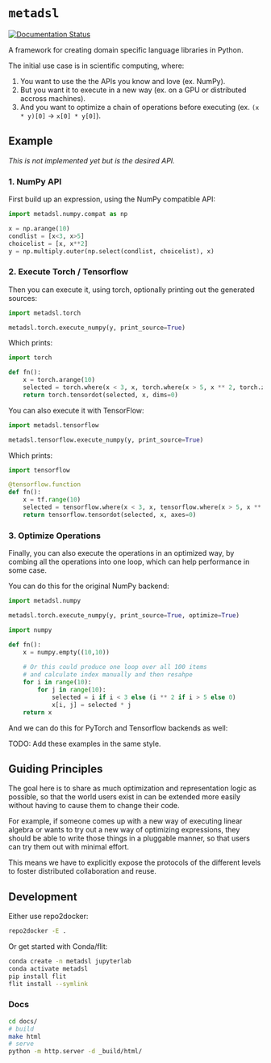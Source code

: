 # `metadsl`

[![Documentation Status](https://readthedocs.org/projects/metadsl/badge/?version=latest)](https://metadsl.readthedocs.io/en/latest/?badge=latest)

A framework for creating domain specific language libraries in Python.

The initial use case is in scientific computing, where:

1. You want to use the the APIs you know and love (ex. NumPy).
2. But you want it to execute in a new way (ex. on a GPU or distributed accross machines).
3. And you want to optimize a chain of operations before executing (ex. `(x * y)[0]` -> `x[0] * y[0]`).


## Example
*This is not implemented yet but is the desired API.*

### 1. NumPy API

First build up an expression, using the NumPy compatible API:

```python
import metadsl.numpy.compat as np

x = np.arange(10)
condlist = [x<3, x>5]
choicelist = [x, x**2]
y = np.multiply.outer(np.select(condlist, choicelist), x)
```

### 2. Execute Torch / Tensorflow

Then you can execute it, using torch, optionally printing out the generated sources:

```python
import metadsl.torch

metadsl.torch.execute_numpy(y, print_source=True)
```

Which prints:

```python
import torch

def fn(): 
    x = torch.arange(10)
    selected = torch.where(x < 3, x, torch.where(x > 5, x ** 2, torch.zeros_like(x)))
    return torch.tensordot(selected, x, dims=0)
```

You can also execute it with TensorFlow:


```python
import metadsl.tensorflow

metadsl.tensorflow.execute_numpy(y, print_source=True)
```

Which prints:

```python
import tensorflow

@tensorflow.function
def fn():
    x = tf.range(10)
    selected = tensorflow.where(x < 3, x, tensorflow.where(x > 5, x ** 2, tensorflow.zeros_like(x)))
    return tensorflow.tensordot(selected, x, axes=0)
```

### 3. Optimize Operations

Finally, you can also execute the operations in an optimized way,
by combing all the operations into one loop, which can help performance in some case.

You can do this for the original NumPy backend:

```python
import metadsl.numpy

metadsl.torch.execute_numpy(y, print_source=True, optimize=True)
```

```python
import numpy

def fn():
    x = numpy.empty((10,10))
    
    # Or this could produce one loop over all 100 items
    # and calculate index manually and then resahpe
    for i in range(10):
        for j in range(10):
            selected = i if i < 3 else (i ** 2 if i > 5 else 0)
            x[i, j] = selected * j
    return x
```

And we can do this for PyTorch and Tensorflow backends as well:

TODO: Add these examples in the same style.


## Guiding Principles

The goal here is to share as much optimization and representation logic as possible, so that the world users
exist in can be extended more easily without having to cause them to change their code.

For example, if someone comes up with a new way of executing linear algebra or wants to try out a new way of optimizing
expressions, they should be able to write those things in a pluggable manner, so that users can try them out with minimal
effort. 

This means we have to explicitly expose the protocols of the different levels to foster distributed collaboration and reuse. 


## Development

Either use repo2docker:

```bash
repo2docker -E .
```


Or get started with Conda/flit:

```bash
conda create -n metadsl jupyterlab
conda activate metadsl
pip install flit
flit install --symlink
```


### Docs

```bash
cd docs/
# build
make html
# serve
python -m http.server -d _build/html/
```